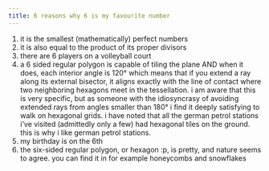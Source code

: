 ```yaml
---
title: 6 reasons why 6 is my favourite number
---
```

<!--more-->

1. it is the smallest (mathematically) perfect numbers
2. it is also equal to the product of its proper divisors
3. there are 6 players on a volleyball court
4. a 6 sided regular polygon is capable of tiling the plane AND when it does, each interior angle is 120° which means that if you extend a ray along its external bisector, it aligns exactly with the line of contact where two neighboring hexagons meet in the tessellation. i am aware that this is very specific, but as someone with the idiosyncrasy of avoiding extended rays from angles smaller than 180° i find it deeply satisfying to walk on hexagonal grids. i have noted that all the german petrol stations i’ve visited (admittedly only a few) had hexagonal tiles on the ground. this is why i like german petrol stations.
5. my birthday is on the 6th
6. the six-sided regular polygon, or hexagon :p, is pretty, and nature seems to agree. you can find it in for example honeycombs and snowflakes
